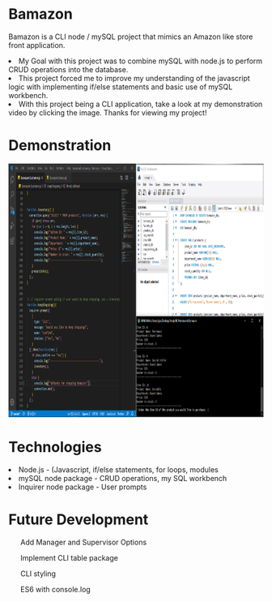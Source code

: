 # Bamazon


Bamazon is a CLI node / mySQL project that mimics an Amazon like store front application. 

<li>My Goal with this project was to combine mySQL with node.js to perform CRUD operations into the database. </li>

<li>This project forced me to improve my understanding of the javascript logic with implementing if/else statements and basic use of mySQL workbench. </li>

<li>With this project being a CLI application, take a look at my demonstration video by clicking the image. Thanks for viewing my project!</li>

# Demonstration
<a href="https://www.youtube.com/watch?v=5Dy8f6hi88Q"><img src="./images/bamazon.PNG" width="1000" height="500"></a>


# Technologies
<li>Node.js - (Javascript, if/else statements, for loops, modules</li> 
<li>mySQL node package - CRUD operations, my SQL workbench </li>
<li>Inquirer node package - User prompts</li>


# Future Development
<ol>Add Manager and Supervisor Options</ol>
<ol>Implement CLI table package</ol>
<ol>CLI styling</ol>
<ol>ES6 with console.log</ol>
